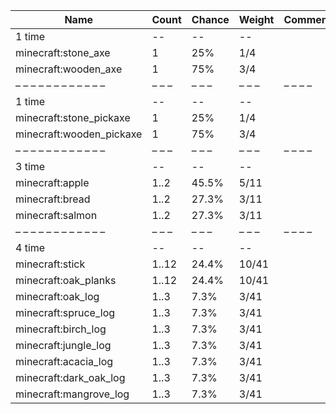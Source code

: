| Name                     | Count | Chance | Weight | Comment |
| ------------------------ | ----- | ------ | ------ | ------- |
| 1 time                   |    -- |     -- |     -- |         |
| minecraft:stone_axe      |     1 |    25% |    1/4 |         |
| minecraft:wooden_axe     |     1 |    75% |    3/4 |         |
| – – – – – – – – – – – –  | – – – | – – –  | – – –  | – – – – |
| 1 time                   |    -- |     -- |     -- |         |
| minecraft:stone_pickaxe  |     1 |    25% |    1/4 |         |
| minecraft:wooden_pickaxe |     1 |    75% |    3/4 |         |
| – – – – – – – – – – – –  | – – – | – – –  | – – –  | – – – – |
| 3 time                   |    -- |     -- |     -- |         |
| minecraft:apple          |  1..2 |  45.5% |   5/11 |         |
| minecraft:bread          |  1..2 |  27.3% |   3/11 |         |
| minecraft:salmon         |  1..2 |  27.3% |   3/11 |         |
| – – – – – – – – – – – –  | – – – | – – –  | – – –  | – – – – |
| 4 time                   |    -- |     -- |     -- |         |
| minecraft:stick          | 1..12 |  24.4% |  10/41 |         |
| minecraft:oak_planks     | 1..12 |  24.4% |  10/41 |         |
| minecraft:oak_log        |  1..3 |   7.3% |   3/41 |         |
| minecraft:spruce_log     |  1..3 |   7.3% |   3/41 |         |
| minecraft:birch_log      |  1..3 |   7.3% |   3/41 |         |
| minecraft:jungle_log     |  1..3 |   7.3% |   3/41 |         |
| minecraft:acacia_log     |  1..3 |   7.3% |   3/41 |         |
| minecraft:dark_oak_log   |  1..3 |   7.3% |   3/41 |         |
| minecraft:mangrove_log   |  1..3 |   7.3% |   3/41 |         |

